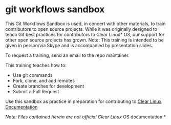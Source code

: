 # git workflows sandbox

This Git Workflows Sandbox is used, in concert with other materials, to train contributors to open source projects. 
While it was originally designed to teach Git best practices for contributors to Clear Linux* OS, our support for other open source projects has grown.
Note: This training is intended to be given in person/via Skype and is accompanied by presentation slides. 

To request a training, send an email to the repo maintainer.

 This training teaches how to:

* Use git commands
* Fork, clone, and add remotes
* Create branches for development
* Submit a Pull Request

Use this sandbox as practice in preparation for contributing to [Clear Linux Documentation](https://github.com/clearlinux/clear-linux-documentation)

*Note: Files contained herein are not official Clear Linux* OS documentation.*
 
<!--- 10.04.18 Add test note here. 01.31.19. I added empty web link syntax for comment. --->

